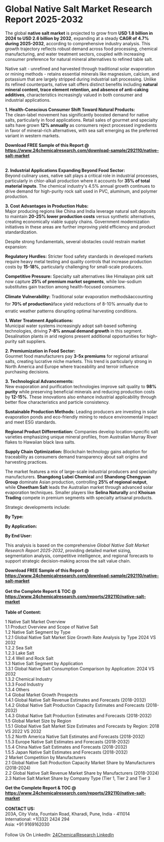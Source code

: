 <h1>Global Native Salt Market Research Report 2025-2032</h1><p>The global <strong>native salt market</strong> is projected to grow from <strong>USD 1.8 billion in 2024 to USD 2.6 billion by 2032</strong>, expanding at a steady <strong>CAGR of 4.7% during 2025-2032</strong>, according to comprehensive industry analysis. This growth trajectory reflects robust demand across food processing, chemical manufacturing, and water treatment sectors, coupled with increasing consumer preference for natural mineral alternatives to refined table salt.</p><p>Native salt - unrefined and harvested through traditional solar evaporation or mining methods - retains essential minerals like magnesium, calcium, and potassium that are largely stripped during industrial salt processing. Unlike its refined counterparts, native salt offers distinct benefits including <strong>natural mineral content, trace element retention, and absence of anti-caking additives</strong>, characteristics increasingly valued in both consumer and industrial applications.</p><p><strong>1. Health-Conscious Consumer Shift Toward Natural Products:</strong><br>
The clean-label movement has significantly boosted demand for native salts, particularly in food applications. Retail sales of gourmet and specialty salts have grown <strong>12% annually</strong> as consumers reject processed ingredients in favor of mineral-rich alternatives, with sea salt emerging as the preferred variant in western markets.</p><div><b>Download FREE Sample of this Report @ 
            <a href="https://www.24chemicalresearch.com/download-sample/292110/native-salt-market">
            https://www.24chemicalresearch.com/download-sample/292110/native-salt-market</a></b></div><br><p><strong>2. Industrial Applications Expanding Beyond Food Sector:</strong><br>
Beyond culinary uses, native salt plays a critical role in industrial processes, particularly in chlor-alkali production where it accounts for <strong>35% of total material inputs</strong>. The chemical industry's 4.5% annual growth continues to drive demand for high-purity rock salt used in PVC, aluminum, and polymer production.</p><p><strong>3. Cost Advantages in Production Hubs:</strong><br>
Major producing regions like China and India leverage natural salt deposits to maintain <strong>20-25% lower production costs</strong> versus synthetic alternatives, creating economically viable supply chains. Government modernization initiatives in these areas are further improving yield efficiency and product standardization.</p><p>Despite strong fundamentals, several obstacles could restrain market expansion:</p><p><strong>Regulatory Hurdles:</strong> Stricter food safety standards in developed markets require heavy metal testing and quality controls that increase production costs by <strong>15-18%</strong>, particularly challenging for small-scale producers.</p><p><strong>Competitive Pressure:</strong> Specialty salt alternatives like Himalayan pink salt now capture <strong>25% of premium market segments</strong>, while low-sodium substitutes gain traction among health-focused consumers.</p><p><strong>Climate Vulnerability:</strong> Traditional solar evaporation methodsâaccounting for <strong>70% of production</strong>âface yield reductions of 8-10% annually due to erratic weather patterns disrupting optimal harvesting conditions.</p><p><strong>1. Water Treatment Applications:</strong><br>
Municipal water systems increasingly adopt salt-based softening technologies, driving <strong>7-8% annual demand growth</strong> in this segment. Desalination plants in arid regions present additional opportunities for high-purity salt suppliers.</p><p><strong>2. Premiumization in Food Sector:</strong><br>
Gourmet food manufacturers pay <strong>3-5x premiums</strong> for regional artisanal salts, creating lucrative niche markets. This trend is particularly strong in North America and Europe where traceability and terroir influence purchasing decisions.</p><p><strong>3. Technological Advancements:</strong><br>
New evaporation and purification technologies improve salt quality to <strong>98% purity</strong> while preserving beneficial minerals and reducing production costs by <strong>12-15%</strong>. These innovations also enhance industrial applicability through better flow characteristics and particle consistency.</p><p><strong>Sustainable Production Methods:</strong> Leading producers are investing in solar evaporation ponds and eco-friendly mining to reduce environmental impact and meet ESG standards.</p><p><strong>Regional Product Differentiation:</strong> Companies develop location-specific salt varieties emphasizing unique mineral profiles, from Australian Murray River flakes to Hawaiian black lava salts.</p><p><strong>Supply Chain Optimization:</strong> Blockchain technology gains adoption for traceability as consumers demand transparency about salt origins and harvesting practices.</p><p>The market features a mix of large-scale industrial producers and specialty manufacturers. <strong>Shangdong Lubei Chemical</strong> and <strong>Shandong Chengyuan Group</strong> dominate Asian production, controlling <strong>25% of regional output</strong>, while <strong>Cheetham Salt</strong> leads the Australian market through advanced solar evaporation techniques. Smaller players like <strong>Selina Naturally</strong> and <strong>Khoisan Trading</strong> compete in premium segments with specialty artisanal products.</p><p>Strategic developments include:</p><p><strong>By Type:</strong></p><p><strong>By Application:</strong></p><p><strong>By End User:</strong></p><p>This analysis is based on the comprehensive <em>Global Native Salt Market Research Report 2025-2032</em>, providing detailed market sizing, segmentation analysis, competitive intelligence, and regional forecasts to support strategic decision-making across the salt value chain.</p><div><b>Download FREE Sample of this Report @ 
            <a href="https://www.24chemicalresearch.com/download-sample/292110/native-salt-market">
            https://www.24chemicalresearch.com/download-sample/292110/native-salt-market</a></b></div><br><div><b>Get the Complete Report & TOC @ 
            <a href="https://www.24chemicalresearch.com/reports/292110/native-salt-market">
            https://www.24chemicalresearch.com/reports/292110/native-salt-market</a></b></div><br>
            <b>Table of Content:</b><p>1 Native Salt Market Overview<br />
    1.1 Product Overview and Scope of Native Salt<br />
    1.2 Native Salt Segment by Type<br />
        1.2.1 Global Native Salt Market Size Growth Rate Analysis by Type 2024 VS 2032<br />
        1.2.2 Sea Salt<br />
        1.2.3 Lake Salt<br />
        1.2.4 Well and Rock Salt<br />
    1.3 Native Salt Segment by Application<br />
        1.3.1 Global Native Salt Consumption Comparison by Application: 2024 VS 2032<br />
        1.3.2 Chemical Industry<br />
        1.3.3 Food Industry<br />
        1.3.4 Others<br />
    1.4 Global Market Growth Prospects<br />
        1.4.1 Global Native Salt Revenue Estimates and Forecasts (2018-2032)<br />
        1.4.2 Global Native Salt Production Capacity Estimates and Forecasts (2018-2032)<br />
        1.4.3 Global Native Salt Production Estimates and Forecasts (2018-2032)<br />
    1.5 Global Market Size by Region<br />
        1.5.1 Global Native Salt Market Size Estimates and Forecasts by Region: 2018 VS 2022 VS 2032<br />
        1.5.2 North America Native Salt Estimates and Forecasts (2018-2032)<br />
        1.5.3 Europe Native Salt Estimates and Forecasts (2018-2032)<br />
        1.5.4 China Native Salt Estimates and Forecasts (2018-2032)<br />
        1.5.5 Japan Native Salt Estimates and Forecasts (2018-2032)<br />
2 Market Competition by Manufacturers<br />
    2.1 Global Native Salt Production Capacity Market Share by Manufacturers (2018-2024)<br />
    2.2 Global Native Salt Revenue Market Share by Manufacturers (2018-2024)<br />
    2.3 Native Salt Market Share by Company Type (Tier 1, Tier 2 and Tier 3</p><div><b>Get the Complete Report & TOC @ 
            <a href="https://www.24chemicalresearch.com/reports/292110/native-salt-market">
            https://www.24chemicalresearch.com/reports/292110/native-salt-market</a></b></div><br><b>CONTACT US:</b><br>
            203A, City Vista, Fountain Road, Kharadi, Pune, India - 411014<br>
            International: +1(332) 2424 294<br>
            Asia: +91 9169162030 <br><br>
            Follow Us On LinkedIn: <a href="https://www.linkedin.com/company/24chemicalresearch/">24ChemicalResearch LinkedIn</a>
